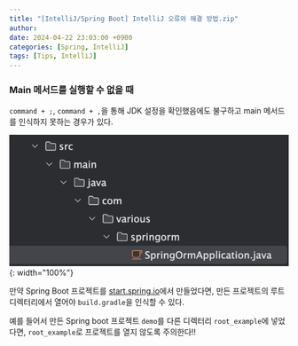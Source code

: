 ```yaml
---
title: "[IntelliJ/Spring Boot] IntelliJ 오류와 해결 방법.zip"
author: 
date: 2024-04-22 23:03:00 +0900
categories: [Spring, IntelliJ]
tags: [Tips, IntelliJ]
---
```


### **Main 메서드를 실행할 수 없을 때**

`command + ;`, `command + ,`을 통해 JDK 설정을 확인했음에도 불구하고 main 메서드를 인식하지 못하는 경우가 있다.

![Untitled](/assets/img/240422-1.png){: width="100%"}

만약 Spring Boot 프로젝트를 [start.spring.io](https://start.spring.io/)에서 만들었다면, 만든 프로젝트의 루트 디렉터리에서 열어야 `build.gradle`을 인식할 수 있다. 

예를 들어서 만든 Spring boot 프로젝트 `demo`를 다른 디렉터리 `root_example`에 넣었다면, `root_example`로 프로젝트를 열지 않도록 주의한다!!

<script src="https://utteranc.es/client.js"
        repo="RumosZin/rumoszin.github.io"
        issue-term="pathname"
        theme="github-light"
        crossorigin="anonymous"
        async>
</script>